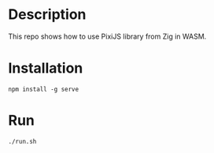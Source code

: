 # Description

This repo shows how to use PixiJS library from Zig in WASM.

# Installation

```
npm install -g serve
```

# Run

```
./run.sh
```

